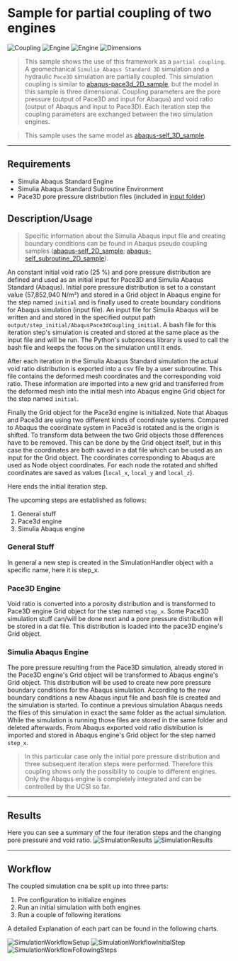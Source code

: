 # Sample for partial coupling of two engines

![Coupling](https://img.shields.io/static/v1?label=Coupling&message=Pseudo&color=blue&style=flat-square)
![Engine](https://img.shields.io/static/v1?label=Engine&message=Abaqus+incl.+user+subroutine&color=blue&style=flat-square)
![Engine](https://img.shields.io/static/v1?label=Engine&message=Pace3D&color=blue&style=flat-square)
![Dimensions](https://img.shields.io/static/v1?label=Dimension&message=3D&color=blue&style=flat-square)

> This sample shows the use of this framework as a `partial coupling`. 
> A geomechanical `Simulia Abaqus Standard 3D` simulation and a hydraulic `Pace3D` simulation are partially coupled.
> This simulation coupling is similar to [abaqus-pace3d_2D_sample](abaqus-pace3d_2d_sample), but the model in this sample is three dimensional.
> Coupling parameters are the pore pressure (output of Pace3D and input for Abaqus) and void ratio (output of Abaqus and input to Pace3D).
> Each iteration step the coupling parameters are exchanged between the two simulation engines.

> This sample uses the same model as [abaqus-self_3D_sample](abaqus-self_3d_sample).
---

## Requirements

 - Simulia Abaqus Standard Engine
 - Simulia Abaqus Standard Subroutine Environment
 - Pace3D pore pressure distribution files (included in [input folder](input))

## Description/Usage

> Specific information about the Simulia Abaqus input file and creating boundary conditions can be found in Abaqus pseudo coupling samples ([abaqus-self_2D_sample](abaqus-self_2d_sample); [abaqus-self_subroutine_2D_sample](abaqus-self_subroutine_2d_sample)).

An constant initial void ratio (25 %) and pore pressure distribution are defined and used as an initial input for Pace3D and Simulia Abaqus Standard (Abaqus).
Initial pore pressure distribution is set to a constant value (57,852,940 N/m²) and stored in a Grid object in Abaqus engine for the step named ``initial`` and is finally used to create boundary conditions for Abaqus simulation (input file).
An input file for Simulia Abaqus will be written and and stored in the specified output path ``output/step_initial/AbaqusPace3dCoupling_initial``.
A bash file for this iteration step's simulation is created and stored at the same place as the input file and will be run.
The Python's subprocess library is used to call the bash file and keeps the focus on the simulation until it ends.

After each iteration in the Simulia Abaqus Standard simulation the actual void ratio distribution is exported into a csv file by a user subroutine.
This file contains the deformed mesh coordinates and the corresponding void ratio.
These information are imported into a new grid and transferred from the deformed mesh into the initial mesh into Abaqus engine Grid object for the step named ``initial``.

Finally the Grid object for the Pace3d engine is initialized.
Note that Abaqus and Pace3d are using two different kinds of coordinate systems.
Compared to Abaqus the coordinate system in Pace3d is rotated and is the origin is shifted.
To transform data between the two Grid objects those differences have to be removed.
This can be done by the Grid object itself, but in this case the coordinates are both saved in a dat file which can be used as an input for the Grid object.
The coordinates corresponding to Abaqus are used as Node object coordinates.
For each node the rotated and shifted coordinates are saved as values (``local_x``, ``local_y`` and ``local_z``). 

Here ends the initial iteration step.

The upcoming steps are established as follows:
1. General stuff
2. Pace3d engine
3. Simulia Abaqus engine

### General Stuff

In general a new step is created in the SimulationHandler object with a specific name, here it is step_x.

### Pace3D Engine

Void ratio is converted into a porosity distribution and is transformed to Pace3D engine Grid object for the step named ``step_x``.
Some Pace3D simulation stuff can/will be done next and a pore pressure distribution will be stored in a dat file.
This distribution is loaded into the pace3D engine's Grid object.  

### Simulia Abaqus Engine

The pore pressure resulting from the Pace3D simulation, already stored in the Pace3D engine's Grid object will be transformed to Abaqus engine's Grid object.
This distribution will be used to create new pore pressure boundary conditions for the Abaqus simulation.
According to the new boundary conditions a new Abaqus input file and bash file is created and the simulation is started.
To continue a previous simulation Abaqus needs the files of this simulation in exact the same folder as the actual simulation.
While the simulation is running those files are stored in the same folder and deleted afterwards.
From Abaqus exported void ratio distribution is imported and stored in Abaqus engine's Grid object for the step named ``step_x``.

> In this particular case only the initial pore pressure distribution and three subsequent iteration steps were performed.
> Therefore this coupling shows only the possibility to couple to different engines.
> Only the Abaqus engine is completely integrated and can be controlled by the UCSI so far. 

---

## Results

Here you can see a summary of the four iteration steps and the changing pore pressure and void ratio.
![SimulationResults](result_pp.gif "Simulation results: pore pressure changes due to modified boundary conditions (input from Pace3D into Abaqus)")
![SimulationResults](result_vr.gif "Simulation results: void ratio changes due to changed pore pressure")

---

## Workflow

The coupled simulation cna be split up into three parts:

 1. Pre configuration to initialize engines
 2. Run an initial simulation with both engines
 3. Run a couple of following iterations
 
 A detailed Explanation of each part can be found in the following charts.

![SimulationWorkflowSetup](fig_setup.png "Flowchart showing the simulations workflow - setup")
![SimulationWorkflowInitialStep](fig_initial.png "Flowchart showing the simulations workflow - initial step")
![SimulationWorkflowFollowingSteps](fig_iteration.png "Flowchart showing the simulations workflow - following iteration steps")

 